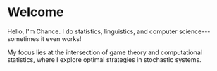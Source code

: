 # Welcome

Hello, I'm Chance. I do statistics, linguistics, and computer science---sometimes it even works! 

My focus lies at the intersection of game theory and computational statistics, where I explore optimal strategies in stochastic systems.
